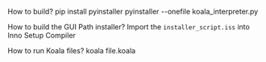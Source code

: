 How to build?
pip install pyinstaller
pyinstaller --onefile koala_interpreter.py

How to build the GUI Path installer?
Import the `installer_script.iss` into Inno Setup Compiler

How to run Koala files?
koala file.koala